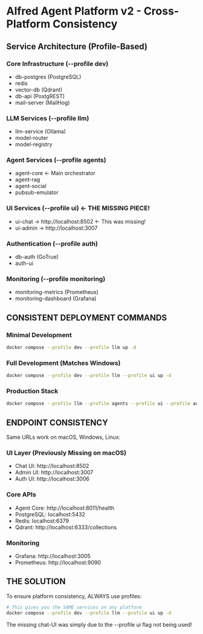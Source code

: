 # Alfred Agent Platform v2 - Cross-Platform Consistency

## Service Architecture (Profile-Based)

### Core Infrastructure (--profile dev)
- db-postgres (PostgreSQL)
- redis 
- vector-db (Qdrant)
- db-api (PostgREST)
- mail-server (MailHog)

### LLM Services (--profile llm)  
- llm-service (Ollama)
- model-router
- model-registry

### Agent Services (--profile agents)
- agent-core ← Main orchestrator
- agent-rag 
- agent-social
- pubsub-emulator

### UI Services (--profile ui) ← THE MISSING PIECE\!
- ui-chat → http://localhost:8502 ← This was missing\!
- ui-admin → http://localhost:3007

### Authentication (--profile auth)
- db-auth (GoTrue)
- auth-ui

### Monitoring (--profile monitoring)  
- monitoring-metrics (Prometheus)
- monitoring-dashboard (Grafana)

## CONSISTENT DEPLOYMENT COMMANDS

### Minimal Development
```bash
docker compose --profile dev --profile llm up -d
```

### Full Development (Matches Windows)
```bash  
docker compose --profile dev --profile llm --profile ui up -d
```

### Production Stack
```bash
docker compose --profile llm --profile agents --profile ui --profile auth up -d
```

## ENDPOINT CONSISTENCY

Same URLs work on macOS, Windows, Linux:

### UI Layer (Previously Missing on macOS)
- Chat UI: http://localhost:8502
- Admin UI: http://localhost:3007  
- Auth UI: http://localhost:3006

### Core APIs
- Agent Core: http://localhost:8011/health
- PostgreSQL: localhost:5432
- Redis: localhost:6379
- Qdrant: http://localhost:6333/collections

### Monitoring  
- Grafana: http://localhost:3005
- Prometheus: http://localhost:9090

## THE SOLUTION

To ensure platform consistency, ALWAYS use profiles:

```bash
# This gives you the SAME services on any platform
docker compose --profile dev --profile llm --profile ui up -d
```

The missing chat-UI was simply due to the --profile ui flag not being used\!
